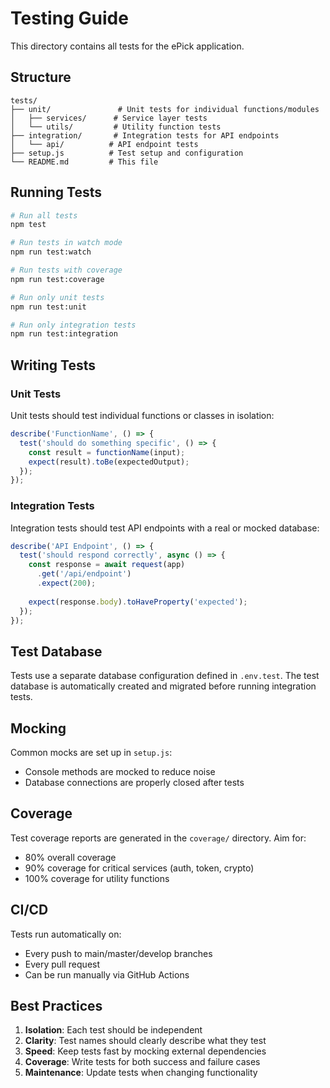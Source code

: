 # Testing Guide

This directory contains all tests for the ePick application.

## Structure

```
tests/
├── unit/               # Unit tests for individual functions/modules
│   ├── services/      # Service layer tests
│   └── utils/         # Utility function tests
├── integration/       # Integration tests for API endpoints
│   └── api/          # API endpoint tests
├── setup.js          # Test setup and configuration
└── README.md         # This file
```

## Running Tests

```bash
# Run all tests
npm test

# Run tests in watch mode
npm run test:watch

# Run tests with coverage
npm run test:coverage

# Run only unit tests
npm run test:unit

# Run only integration tests
npm run test:integration
```

## Writing Tests

### Unit Tests
Unit tests should test individual functions or classes in isolation:

```javascript
describe('FunctionName', () => {
  test('should do something specific', () => {
    const result = functionName(input);
    expect(result).toBe(expectedOutput);
  });
});
```

### Integration Tests
Integration tests should test API endpoints with a real or mocked database:

```javascript
describe('API Endpoint', () => {
  test('should respond correctly', async () => {
    const response = await request(app)
      .get('/api/endpoint')
      .expect(200);
    
    expect(response.body).toHaveProperty('expected');
  });
});
```

## Test Database

Tests use a separate database configuration defined in `.env.test`. The test database is automatically created and migrated before running integration tests.

## Mocking

Common mocks are set up in `setup.js`:
- Console methods are mocked to reduce noise
- Database connections are properly closed after tests

## Coverage

Test coverage reports are generated in the `coverage/` directory. Aim for:
- 80% overall coverage
- 90% coverage for critical services (auth, token, crypto)
- 100% coverage for utility functions

## CI/CD

Tests run automatically on:
- Every push to main/master/develop branches
- Every pull request
- Can be run manually via GitHub Actions

## Best Practices

1. **Isolation**: Each test should be independent
2. **Clarity**: Test names should clearly describe what they test
3. **Speed**: Keep tests fast by mocking external dependencies
4. **Coverage**: Write tests for both success and failure cases
5. **Maintenance**: Update tests when changing functionality